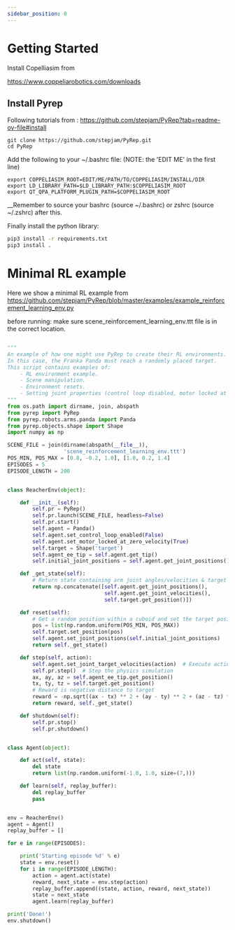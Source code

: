 ```yaml
---
sidebar_position: 0
---
```


# Getting Started
Install Copelliasim from 

https://www.coppeliarobotics.com/downloads

## Install Pyrep
Following tutorials from : https://github.com/stepjam/PyRep?tab=readme-ov-file#install

```
git clone https://github.com/stepjam/PyRep.git
cd PyRep
```

Add the following to your ~/.bashrc file: (NOTE: the 'EDIT ME' in the first line)

```
export COPPELIASIM_ROOT=EDIT/ME/PATH/TO/COPPELIASIM/INSTALL/DIR
export LD_LIBRARY_PATH=$LD_LIBRARY_PATH:$COPPELIASIM_ROOT
export QT_QPA_PLATFORM_PLUGIN_PATH=$COPPELIASIM_ROOT
```

__Remember to source your bashrc (source ~/.bashrc) or zshrc (source ~/.zshrc) after this.

Finally install the python library:
```bash
pip3 install -r requirements.txt
pip3 install .
```

# Minimal RL example

Here we show a minimal RL example from 
https://github.com/stepjam/PyRep/blob/master/examples/example_reinforcement_learning_env.py


before running: make sure scene_reinforcement_learning_env.ttt file is in the correct location.

```python

"""
An example of how one might use PyRep to create their RL environments.
In this case, the Franka Panda must reach a randomly placed target.
This script contains examples of:
    - RL environment example.
    - Scene manipulation.
    - Environment resets.
    - Setting joint properties (control loop disabled, motor locked at 0 vel)
"""
from os.path import dirname, join, abspath
from pyrep import PyRep
from pyrep.robots.arms.panda import Panda
from pyrep.objects.shape import Shape
import numpy as np

SCENE_FILE = join(dirname(abspath(__file__)),
                  'scene_reinforcement_learning_env.ttt')
POS_MIN, POS_MAX = [0.8, -0.2, 1.0], [1.0, 0.2, 1.4]
EPISODES = 5
EPISODE_LENGTH = 200


class ReacherEnv(object):

    def __init__(self):
        self.pr = PyRep()
        self.pr.launch(SCENE_FILE, headless=False)
        self.pr.start()
        self.agent = Panda()
        self.agent.set_control_loop_enabled(False)
        self.agent.set_motor_locked_at_zero_velocity(True)
        self.target = Shape('target')
        self.agent_ee_tip = self.agent.get_tip()
        self.initial_joint_positions = self.agent.get_joint_positions()

    def _get_state(self):
        # Return state containing arm joint angles/velocities & target position
        return np.concatenate([self.agent.get_joint_positions(),
                               self.agent.get_joint_velocities(),
                               self.target.get_position()])

    def reset(self):
        # Get a random position within a cuboid and set the target position
        pos = list(np.random.uniform(POS_MIN, POS_MAX))
        self.target.set_position(pos)
        self.agent.set_joint_positions(self.initial_joint_positions)
        return self._get_state()

    def step(self, action):
        self.agent.set_joint_target_velocities(action)  # Execute action on arm
        self.pr.step()  # Step the physics simulation
        ax, ay, az = self.agent_ee_tip.get_position()
        tx, ty, tz = self.target.get_position()
        # Reward is negative distance to target
        reward = -np.sqrt((ax - tx) ** 2 + (ay - ty) ** 2 + (az - tz) ** 2)
        return reward, self._get_state()

    def shutdown(self):
        self.pr.stop()
        self.pr.shutdown()


class Agent(object):

    def act(self, state):
        del state
        return list(np.random.uniform(-1.0, 1.0, size=(7,)))

    def learn(self, replay_buffer):
        del replay_buffer
        pass


env = ReacherEnv()
agent = Agent()
replay_buffer = []

for e in range(EPISODES):

    print('Starting episode %d' % e)
    state = env.reset()
    for i in range(EPISODE_LENGTH):
        action = agent.act(state)
        reward, next_state = env.step(action)
        replay_buffer.append((state, action, reward, next_state))
        state = next_state
        agent.learn(replay_buffer)

print('Done!')
env.shutdown()

```
